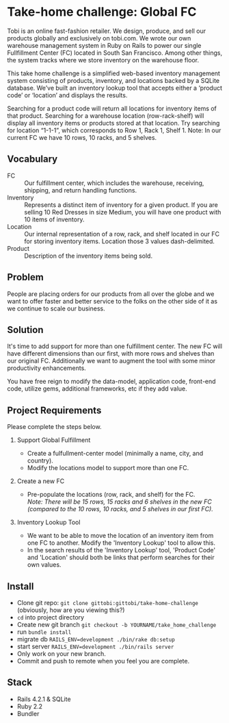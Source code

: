 # Take-home challenge: Global FC

Tobi is an online fast-fashion retailer. We design, produce, and sell our products globally and exclusively on tobi.com. We wrote our own warehouse management system in Ruby on Rails to power our single Fullfillment Center (FC) located in South San Francisco. Among other things, the system tracks where we store inventory on the warehouse floor.

This take home challenge is a simplified web-based inventory management system consisting of products, inventory, and locations backed by a SQLite database. We’ve built an inventory lookup tool that accepts either a ‘product code’ or ‘location’ and displays the results.

Searching for a product code will return all locations for inventory items of that product. Searching for a warehouse location (row-rack-shelf) will display all inventory items or products stored at that location. Try searching for location “1-1-1”, which corresponds to Row 1, Rack 1, Shelf 1. Note: In our current FC we have 10 rows, 10 racks, and 5 shelves.

## Vocabulary
<dl>
  <dt>FC</dt>
  <dd>Our fulfillment center, which includes the warehouse, receiving, shipping, and return handling functions.</dd>
  <dt>Inventory</dt>
  <dd>Represents a distinct item of inventory for a given product. If you are selling 10 Red Dresses in size Medium, you will have one product with 10 items of inventory.</dd>
  <dt>Location</dt>
  <dd>Our internal representation of a row, rack, and shelf located in our FC for storing inventory items. Location those 3 values dash-delimited.</dd>
  <dt>Product</dt>
  <dd>Description of the inventory items being sold.</dd>
</dl>

## Problem

People are placing orders for our products from all over the globe and we want to offer faster and better service to the folks on the other side of it as we continue to scale our business. 

## Solution

It's time to add support for more than one fulfillment center. The new FC will have different dimensions than our first, with more rows and shelves than our original FC. Additionally we want to augment the tool with some minor productivity enhancements.

You have free reign to modify the data-model, application code, front-end code, utilize gems, additional frameworks, etc if they add value.

## Project Requirements

Please complete the steps below. 
1. Support Global Fulfillment
    * Create a fulfullment-center model (minimally a name, city, and country).
    * Modify the locations model to support more than one FC.

2. Create a new FC
    * Pre-populate the locations (row, rack, and shelf) for the FC.  
_Note: There will be 15 rows, 15 racks and 6 shelves in the new FC (compared to the 10 rows, 10 racks, and 5 shelves in our first FC)._

3. Inventory Lookup Tool
    * We want to be able to move the location of an inventory item from one FC to another. Modify the 'Inventory Lookup' tool to allow this.
    * In the search results of the 'Inventory Lookup' tool, 'Product Code' and 'Location' should both be links that perform searches for their own values.


## Install

- Clone git repo: ```git clone gittobi:gittobi/take-home-challenge``` (obviously, how are you viewing this?)
- ```cd``` into project directory
- Create new git branch ```git checkout -b YOURNAME/take_home_challenge```
- run ```bundle install```
- migrate db ```RAILS_ENV=development ./bin/rake db:setup```
- start server ```RAILS_ENV=development ./bin/rails server```
- Only work on your new branch.
- Commit and push to remote when you feel you are complete.

## Stack
- Rails 4.2.1 & SQLite
- Ruby 2.2
- Bundler
